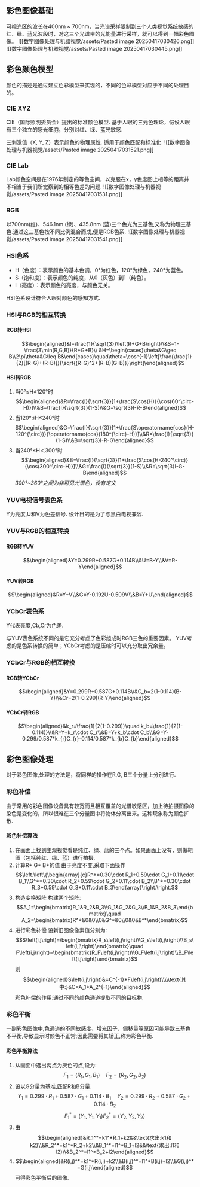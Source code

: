 ## 彩色图像基础
可视光区的波长在400nm ~ 700nm，当光谱采样限制到三个人类视觉系统敏感的红、绿、蓝光波段时，对这三个光谱带的光能量进行采样，就可以得到一幅彩色图像。
![[数字图像处理与机器视觉/assets/Pasted image 20250417030426.png]]
![[数字图像处理与机器视觉/assets/Pasted image 20250417030445.png]]
## 彩色颜色模型
颜色的描述是通过建立色彩模型来实现的，不同的色彩模型对应于不同的处理目的。
### CIE XYZ
CIE（国际照明委员会）提出的标准颜色模型.
基于人眼的三元色理论，假设人眼有三个独立的感光细胞，分别对红、绿、蓝光敏感.

三刺激值（X, Y, Z）表示颜色的物理属性.
适用于颜色匹配和标准化.
![[数字图像处理与机器视觉/assets/Pasted image 20250417031521.png]]
### CIE Lab
Lab颜色空间是在1976年制定的等色空间，以克服在x，y色度图上相等的距离并不相当于我们所觉察到的相等色差的问题.
![[数字图像处理与机器视觉/assets/Pasted image 20250417031531.png]]
### RGB
以700nm(红)、546.1nm (绿)、435.8nm (蓝)三个色光为三基色,又称为物理三基色.通过这三基色按不同比例混合而成,便是RGB色系.
![[数字图像处理与机器视觉/assets/Pasted image 20250417031541.png]]
### HSI色系
- H（色度）：表示颜色的基本色调，0°为红色，120°为绿色，240°为蓝色。
- S（饱和度）：表示颜色的纯度，从0（灰色）到1（纯色）。
- I（亮度）：表示颜色的亮度，与颜色无关。

HSI色系设计符合人眼对颜色的感知方式.
### HSI与RGB的相互转换
#### RGB转HSI
$$\begin{aligned}&I=\frac{1}{\sqrt{3}}\left(R+G+B\right)\\&S=1-\frac{3\min(R,G,B)}{R+G+B}\\
&H=\begin{cases}\theta&G\geq B\\2\pi\theta&G\leq B&\end{cases}\quad\theta=\cos^{-1}\left[\frac{\frac{1}{2}[(R-G)+(R-B)]}{\sqrt{(R-G)^2+(R-B)(G-B)}}\right]\end{aligned}$$
#### HSI转RGB
1. 当0°≤H≤120°时$$\begin{aligned}&R=\frac{I}{\sqrt{3}}[1+\frac{S\cos(H)}{\cos(60^\circ-H)}]\\&B=\frac{I}{\sqrt{3}}(1-S)\\&G=\sqrt{3}I-R-B\end{aligned}$$
2. 当120°≤H≤240°时$$\begin{aligned}&G=\frac{I}{\sqrt{3}}[1+\frac{S\operatorname{cos}(H-120^{\circ})}{\operatorname{cos}(180^{\circ}-H)}]\\&R=\frac{I}{\sqrt{3}}(1-S)\\&B=\sqrt{3}I-R-G\end{aligned}$$
3. 当240°≤H＜300°时$$\begin{aligned}&B=\frac{I}{\sqrt{3}}[1+\frac{S\cos(H-240^\circ)}{\cos(300^\circ-H)}]\\&G=\frac{I}{\sqrt{3}}(1-S)\\&R=\sqrt{3}I-G-B\end{aligned}$$
*300°~360°之间为非可见光谱色，没有定义*
### YUV电视信号表色系
Y为亮度,U和V为色差信号.
设计目的是为了与黑白电视兼容.
### YUV与RGB的相互转换
#### RGB转YUV
$$\begin{aligned}&Y=0.299R+0.587G+0.114B\\&U=B-Y\\&V=R-Y\end{aligned}$$
#### YUV转RGB
$$\begin{aligned}&R=Y+V\\&G=Y-0.192U-0.509V\\&B=Y+U\end{aligned}$$
### YCbCr表色系
Y代表亮度,Cb,Cr为色差.

与YUV表色系统不同的是它充分考虑了色彩组成时RGB三色的重要因素。
YUV考虑的是色系转换的简单；YCbCr考虑的是压缩时可以充分取出冗余量。
### YCbCr与RGB的相互转换
#### RGB转YCbCr
$$\begin{aligned}&Y=0.299R+0.587G+0.114B\\&C_b=2(1-0.114)(B-Y)\\&Cr=2(1-0.299)(R-Y)\end{aligned}$$
#### YCbCr转RGB
$$\begin{aligned}&k_r=\frac{1}{2(1-0.299)}\quad k_b=\frac{1}{2(1-0.114)}\\&R=Y+k_r\cdot C_r\\&B=Y+k_b\cdot C_b\\&G=Y-0.299/0.587*k_{r}C_{r}-0.114/0.587*k_{b}C_{b}\end{aligned}$$
## 彩色图像处理
对于彩色图像,处理的方法是，将同样的操作在R,G, B三个分量上分别进行.
### 彩色补偿
由于常用的彩色图像设备具有较宽而且相互覆盖的光谱敏感区，加上待拍摄图像的染色是变化的，所以很难在三个分量图中将物体分离出来。这种现象称为颜色扩散.
#### 彩色补偿算法
1. 在画面上找到主观视觉看是纯红、绿、蓝的三个点。如果画面上没有，则做靶图（包括纯红、绿、蓝）进行拍摄.
2. 计算R* G* B\*的值
   由于亮度不变,采取下面操作$$\left.\left\{\begin{array}{c}R^*=0.30\cdot R_1+0.59\cdot G_1+0.11\cdot B_1\\G^*=0.30\cdot R_2+0.59\cdot G_2+0.11\cdot B_2\\B^*=0.30\cdot R_3+0.59\cdot G_3+0.11\cdot B_3\end{array}\right.\right.$$
3. 构造变换矩阵
   构建两个矩阵:$$A_1=\begin{bmatrix}R_1&R_2&R_3\\G_1&G_2&G_3\\B_1&B_2&B_3\end{bmatrix}\quad A_2=\begin{bmatrix}R^*&0&0\\0&G^*&0\\0&0&B^*\end{bmatrix}$$
4. 进行彩色补偿
   设新旧图像像素值分别为:$$S\left(i,j\right)=\begin{bmatrix}R_s\left(i,j\right)\\G_s\left(i,j\right)\\B_s\left(i,j\right)\end{bmatrix}\quad F\left(i,j\right)=\begin{bmatrix}R_F\left(i,j\right)\\G_F\left(i,j\right)\\B_F\left(i,j\right)\end{bmatrix}$$
   则$$\begin{aligned}S\left(i,j\right)&=C^{-1}*F\left(i,j\right)\\\\\text{其中:}&C=A_1*A_2^{-1}\end{aligned}$$
彩色补偿的作用:通过不同的颜色通道提取不同的目标物.
### 彩色平衡
一副彩色图像中,色通道的不同敏感度、增光因子、偏移量等原因可能导致三基色不平衡,导致显示时颜色不正常;因此需要将其矫正,称为彩色平衡.
#### 彩色平衡算法
1. 从画面中选出两点为灰色的点,设为:$$F_1=(R_1,G_1,B_1)\quad F_2=(R_2,G_2,B_2)$$
2. 设以G分量为基准,匹配R和B分量.$$Y_1=0.299\cdot R_1+0.587\cdot G_1+0.114\cdot B_1\quad Y_2=0.299\cdot R_2+0.587\cdot G_2+0.114\cdot B_2$$$$F_1^*=(Y_1,Y_1,Y_1)F_2^*=(Y_2,Y_2,Y_2)$$
3. 由$$\begin{aligned}&R_1^*=k1^*R_1+k2&&\text{求出:k1和k2}\\&R_2^*=k1^*R_2+k2\\&B_1^*=l1^*B_1+l2&&\text{求出:l1和l2}\\&B_2^*=l1^*B_2+l2\end{aligned}$$
4. $$\begin{aligned}&R(i,j)^*=k1^*R(i,j)+k2\\&B(i,j)^*=l1^*B(i,j)+l2\\&G(i,j)^*=G(i,j)\end{aligned}$$可得彩色平衡后的图像.